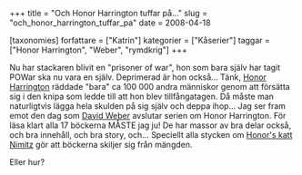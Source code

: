 +++
title = "Och Honor Harrington tuffar på..."
slug = "och_honor_harrington_tuffar_pa"
date = 2008-04-18

[taxonomies]
forfattare = ["Katrin"]
kategorier = ["Kåserier"]
taggar = ["Honor Harrington", "Weber", "rymdkrig"]
+++

Nu har stackaren blivit en "prisoner of war", hon som bara själv har tagit POWar ska nu vara en själv. Deprimerad är hon också… Tänk, [Honor Harrington](http://en.wikipedia.org/wiki/Honor_Harrington) räddade "bara" ca 100 000 andra människor genom att försätta sig i den knipa som ledde till att hon blev tillfångatagen. Då måste man naturligtvis lägga hela skulden på sig själv och deppa ihop… Jag ser fram emot den dag som [David Weber](http://www.davidweber.net) avslutar serien om Honor Harrington. För läsa klart alla 17 böckerna MÅSTE jag ju! De har massor av bra delar också, och bra innehåll, och bra story, och… Speciellt alla stycken om [Honor's katt Nimitz](http://en.wikipedia.org/wiki/Treecats) gör att böckerna skiljer sig från mängden.

Eller hur?
